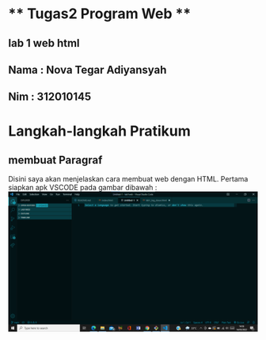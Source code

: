 #  ** Tugas2 Program Web ** 
## lab 1 web html
## Nama : Nova Tegar Adiyansyah
## Nim  : 312010145

# Langkah-langkah Pratikum
## membuat  Paragraf
 Disini saya akan menjelaskan cara membuat web dengan HTML. Pertama siapkan apk VSCODE pada gambar dibawah :
 ![lab1web](ss/langkah1.png)
 
 

  

    